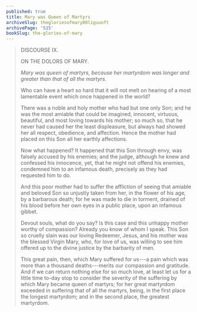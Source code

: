 ```yaml
---
published: true
title: Mary was Queen of Martyrs
archiveSlug: thegloriesofmary00liguuoft
archivePage: '515'
bookSlug: the-glories-of-mary
---
```


> DISCOURSE IX.
>
> ON THE DOLORS OF MARY.
>
> *Mary was queen of martyrs, because her martyrdom was longer and greater than that of all the martyrs.*
>
> Who can have a heart so hard that it will not melt on hearing of a most lamentable event which once happened in the world?
>
> There was a noble and holy mother who had but one only Son; and he was the most amiable that could be imagined, innocent, virtuous, beautiful, and most loving towards his mother; so much so, that he never had caused her the least displeasure, but always had showed her all respect, obedience, and affection. Hence the mother had placed on this Son all her earthly affections. 
>
> Now what happened? It happened that this Son through envy, was falsely accused by his enemies; and the judge, although he knew and confessed his innocence, yet, that he might not offend his enemies, condemned him to an infamous death, precisely as they had requested him to do.
>
> And this poor mother had to suffer the affliction of seeing that amiable and beloved Son so unjustly taken from her, in the flower of his age, by a barbarous death; for he was made to die in torment, drained of his blood before her own eyes in a public place, upon an infamous gibbet.
>
> Devout souls, what do you say? Is this case and this unhappy mother worthy of compassion? Already you know of whom I speak. This Son so cruelly slain was our loving Redeemer, Jesus, and his mother was the blessed Virgin Mary, who, for love of us, was willing to see him offered up to the divine justice by the barbarity of men.
>
> This great pain, then, which Mary suffered for us---a pain which was more than a thousand deaths---merits our compassion and gratitude. And if we can return nothing else for so much love, at least let us for a little time to-day stop to consider the severity of the suffering by which Mary became queen of martyrs; for her great martyrdom exceeded in suffering that of all the martyrs, being, in the first place the longest martyrdom; and in the second place, the greatest martyrdom.
